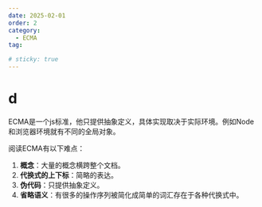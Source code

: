 ```yaml
---
date: 2025-02-01
order: 2
category:
  - ECMA
tag:

# sticky: true
---
```


# **d**

ECMA是一个js标准，他只提供抽象定义，具体实现取决于实际环境。例如Node和浏览器环境就有不同的全局对象。

阅读ECMA有以下难点：
1. **概念**：大量的概念横跨整个文档。
2. **代换式的上下标**：简略的表达。
3. **伪代码**：只提供抽象定义。
4. **省略语义**：有很多的操作序列被简化成简单的词汇存在于各种代换式中。